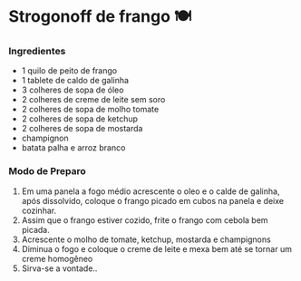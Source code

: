 # Strogonoff de frango :plate_with_cutlery:

### Ingredientes

- 1 quilo de peito de frango
- 1 tablete de caldo de galinha
- 3 colheres de sopa de óleo
- 2 colheres de creme de leite sem soro
- 2 colheres de sopa de molho tomate
- 2 colheres de sopa de ketchup
- 2 colheres de sopa de mostarda
- champignon
- batata palha e arroz branco



### Modo de Preparo

1. Em uma panela a fogo médio acrescente o oleo e o calde de galinha, após dissolvido, coloque o frango picado em cubos na panela  e deixe  cozinhar.
2.  Assim que o frango estiver cozido, frite o frango com cebola bem picada.
3.  Acrescente o molho de tomate, ketchup, mostarda e champignons
4. Diminua o fogo e coloque o creme de leite e mexa bem até se tornar um creme homogêneo
5. Sirva-se a vontade..